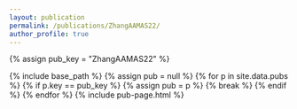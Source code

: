 ```yaml
---
layout: publication
permalink: /publications/ZhangAAMAS22/
author_profile: true
---
```

{% assign pub_key = "ZhangAAMAS22" %}

{% include base_path %}
{% assign pub = null %}
{% for p in site.data.pubs %}
  {% if p.key == pub_key %}
    {% assign pub = p %}
    {% break %}
  {% endif %}
{% endfor %}
{% include pub-page.html %}